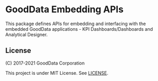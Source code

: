 # GoodData Embedding APIs

This package defines APIs for embedding and interfacing with the embedded GoodData applications - KPI Dashboards/Dashboards and
Analytical Designer.

## License

(C) 2017-2021 GoodData Corporation

This project is under MIT License. See [LICENSE](https://github.com/gooddata/gooddata-ui-sdk/blob/master/libs/sdk-embedding/LICENSE).
